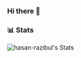 ### Hi there 👋
### 📊 Stats

![hasan-razibul's Stats](https://github-readme-stats-tau-blush.vercel.app/api?username=hasan-razibul&theme=vue-dark&show_icons=true&hide_border=false&count_private=true)

